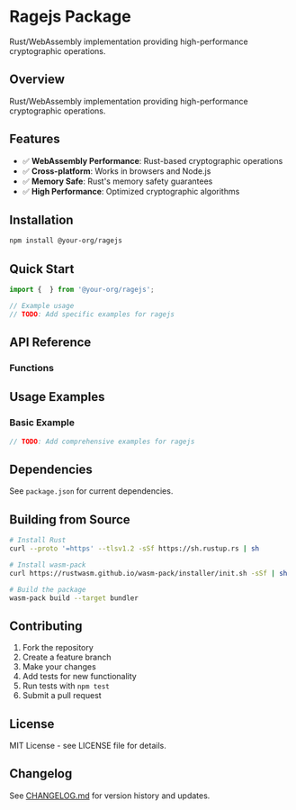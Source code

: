 # Ragejs Package

Rust/WebAssembly implementation providing high-performance cryptographic operations.

## Overview

Rust/WebAssembly implementation providing high-performance cryptographic operations.

## Features

- ✅ **WebAssembly Performance**:  Rust-based cryptographic operations
- ✅ **Cross-platform**:  Works in browsers and Node.js
- ✅ **Memory Safe**:  Rust's memory safety guarantees
- ✅ **High Performance**:  Optimized cryptographic algorithms

## Installation

```bash
npm install @your-org/ragejs
```

## Quick Start

```typescript
import {  } from '@your-org/ragejs';

// Example usage
// TODO: Add specific examples for ragejs
```

## API Reference

### Functions



## Usage Examples

### Basic Example

```typescript
// TODO: Add comprehensive examples for ragejs
```

## Dependencies

See `package.json` for current dependencies.


## Building from Source

```bash
# Install Rust
curl --proto '=https' --tlsv1.2 -sSf https://sh.rustup.rs | sh

# Install wasm-pack
curl https://rustwasm.github.io/wasm-pack/installer/init.sh -sSf | sh

# Build the package
wasm-pack build --target bundler
```


## Contributing

1. Fork the repository
2. Create a feature branch
3. Make your changes
4. Add tests for new functionality
5. Run tests with `npm test`
6. Submit a pull request

## License

MIT License - see LICENSE file for details.

## Changelog

See [CHANGELOG.md](./CHANGELOG.md) for version history and updates.
